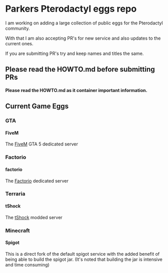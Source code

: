 # Parkers Pterodactyl eggs repo

I am working on adding a large collection of public eggs for the Pterodactyl community.

With that I am also accepting PR's for new service and also updates to the current ones.

If you are submitting PR's try and keep names and titles the same.


## Please read the HOWTO.md before submitting PRs


#### Please read the HOWTO.md as it container important information.

## Current Game Eggs
### GTA
#### FiveM
The [FiveM](https://fivem.net/) GTA 5 dedicated server

### Factorio
#### factorio
The [Factorio](https://factorio.com/) dedicated server

### Terraria
#### tShock
The [tShock](https://tshock.co) modded server

### Minecraft
#### Spigot
This is a direct fork of the default spigot service with the added benefit of being able to build the spigot jar.
(It's noted that building the jar is intensive and time consuming)
